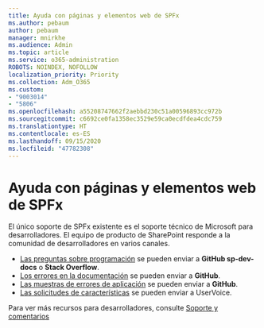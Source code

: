 ```yaml
---
title: Ayuda con páginas y elementos web de SPFx
ms.author: pebaum
author: pebaum
manager: mnirkhe
ms.audience: Admin
ms.topic: article
ms.service: o365-administration
ROBOTS: NOINDEX, NOFOLLOW
localization_priority: Priority
ms.collection: Adm_O365
ms.custom:
- "9003014"
- "5806"
ms.openlocfilehash: a55208747662f2aebbd230c51a00596893cc972b
ms.sourcegitcommit: c6692ce0fa1358ec3529e59ca0ecdfdea4cdc759
ms.translationtype: HT
ms.contentlocale: es-ES
ms.lasthandoff: 09/15/2020
ms.locfileid: "47782308"
---
```

# <a name="help-with-spfx-pages-and-web-parts"></a>Ayuda con páginas y elementos web de SPFx

El único soporte de SPFx existente es el soporte técnico de Microsoft para desarrolladores. El equipo de producto de SharePoint responde a la comunidad de desarrolladores en varios canales.

- [Las preguntas sobre programación](https://docs.microsoft.com/sharepoint/dev/support-feedback#programming-questions) se pueden enviar a **GitHub sp-dev-docs** o **Stack Overflow**.
- [Los errores en la documentación](https://docs.microsoft.com/sharepoint/dev/support-feedback#documentation-bugs) se pueden enviar a **GitHub**.
- [Las muestras de errores de aplicación](https://docs.microsoft.com/sharepoint/dev/support-feedback#sample-application-bugs) se pueden enviar a **GitHub**.
- [Las solicitudes de características](https://docs.microsoft.com/sharepoint/dev/support-feedback#feature-requests) se pueden enviar a UserVoice.

Para ver más recursos para desarrolladores, consulte [Soporte y comentarios](https://docs.microsoft.com/sharepoint/dev/support-feedback)